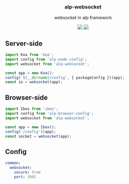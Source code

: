 <h3 align="center">
  alp-websocket
</h3>

<p align="center">
  websocket in alp framework
</p>

<p align="center">
  <a href="https://npmjs.org/package/alp-websocket"><img src="https://img.shields.io/npm/v/alp-websocket.svg?style=flat-square"></a>
  <a href="https://david-dm.org/christophehurpeau/alp?path=packages/alp-websocket"><img src="https://david-dm.org/christophehurpeau/alp.svg?path=packages/alp-websocket?style=flat-square"></a>
</p>

## Server-side

```js
import Koa from 'koa';
import config from 'alp-node-config';
import websocket from 'alp-websocket';

const app = new Koa();
config(`${__dirname}/config`, { packageConfig })(app);
const io = websocket(app);
```

## Browser-side

```js
import Ibex from 'ibex';
import config from 'alp-browser-config';
import websocket from 'alp-websocket';

const app = new Ibex();
config('/config')(app);
const socket = websocket(app);
```

## Config

```yaml
common:
  websocket:
    secure: true
    port: 3001
```
